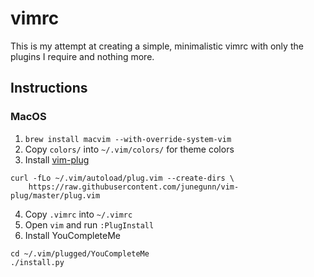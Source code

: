 # vimrc
This is my attempt at creating a simple, minimalistic vimrc with only the plugins
I require and nothing more.

## Instructions

### MacOS

1. `brew install macvim --with-override-system-vim`
2. Copy `colors/` into `~/.vim/colors/` for theme colors
3. Install [vim-plug](https://github.com/junegunn/vim-plug)
```
curl -fLo ~/.vim/autoload/plug.vim --create-dirs \
    https://raw.githubusercontent.com/junegunn/vim-plug/master/plug.vim
```
4. Copy `.vimrc` into `~/.vimrc` 
5. Open `vim` and run `:PlugInstall`
6. Install YouCompleteMe
```
cd ~/.vim/plugged/YouCompleteMe
./install.py
```

